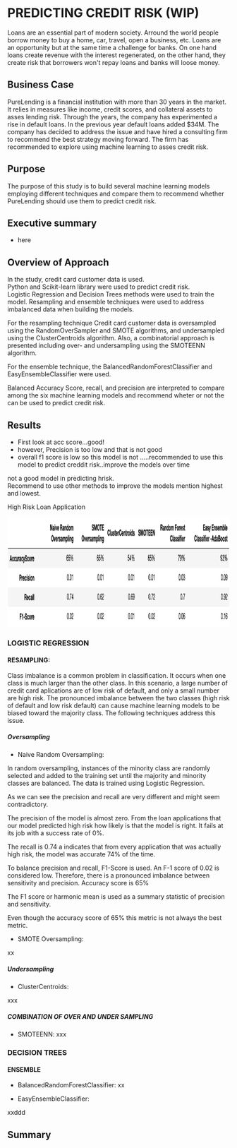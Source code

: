 # PREDICTING CREDIT RISK (WIP)

Loans are an essential part of modern society.  Arround the world  people borrow money to buy a home, car, travel, open a business, etc.  Loans are an opportunity but at the same time a challenge for banks.  On one hand loans create revenue with the interest regenerated, on the other hand, they create risk that borrowers won't repay loans and banks will loose money.  


## Business Case

PureLending is a financial institution with more than 30 years in the market.  It relies in measures like income, credit scores, and collateral assets to asses lending risk.  Through the years, the company has experimented a rise in default loans.  In the previous year default loans added $34M. The company has decided to address the issue and have hired a consulting firm to recommend the best strategy moving forward.  The firm has recommended to explore using machine learning to asses credit risk.

## Purpose

The purpose of this study is to build several machine learning models employing different techniques and compare them to recommend whether PureLending should use them to predict credit risk.  


## Executive summary

* here

## Overview of Approach

In the study, credit card customer data is used.   
Python and Scikit-learn library were used to predict credit risk.  
Logistic Regression and Decision Trees methods were used to train the model.
Resampling and ensemble techniques were used  to address imbalanced data when building the models.

For the resampling technique Credit card customer data is oversampled using the RandomOverSampler and SMOTE algorithms, and undersampled using the ClusterCentroids algorithm. Also, a combinatorial approach is presented including over- and undersampling using the SMOTEENN algorithm. 

For the ensemble technique, the  BalancedRandomForestClassifier and EasyEnsembleClassifier were used.

Balanced Accuracy Score, recall, and precision are interpreted to compare among the six machine learning models and recommend wheter or not the can be used to predict credit risk.


## Results



* First look at acc score...good!
* however, Precision is too low and that is not good
* overall f1 score is low so this model is not .....recommended to use this model to predict creddit risk..improve the models over time 


not a good model in predicting hrisk.  
Recommend to use other methods to improve the models
mention highest and lowest.


High Risk Loan Application

<img src= "https://github.com/NataliaVelasquez18/credit-risk/blob/main/Resources/summary.png" width="750" height="250" />



### LOGISTIC REGRESSION


#### RESAMPLING: 

Class imbalance is a common problem in classification. It occurs when one class is much larger than the other class.  In this scenario, a large number of credit card aplications are of low risk of default, and only a small number are high risk. The pronounced imbalance between the two classes (high risk of default and low risk default) can cause machine learning models to be biased toward the majority class. The following techniques address this issue.

##### Oversampling

* Naive Random Oversampling: 

In random oversampling, instances of the minority class are randomly selected and added to the training set until the majority and minority classes are balanced. The data is trained using Logistic Regression.


As we can see the precision and recall are very different and might seem contradictory.


The precision of the model is almost zero.  From the loan applications that our model predicted high risk how likely is that the model is right. It fails at its job with a success rate of 0%. 

The recall is 0.74 a indicates that from every application that was actually high risk, the model was accurate 74% of the time. 

To balance precision and recall, F1-Score is used.  An F-1 score of 0.02 is considered low.  Therefore, there is a pronounced imbalance between sensitivity and precision.
Accuracy score is 65%


The F1 score or harmonic mean is used as a summary statistic of precision and sensitivity.


Even though the accuracy score of 65% this metric is not always the best metric. 



* SMOTE Oversampling:

 xx

##### Undersampling

* ClusterCentroids:

 xxx

##### COMBINATION OF OVER AND UNDER SAMPLING

* SMOTEENN:
xxx

### DECISION TREES

#### ENSEMBLE

* BalancedRandomForestClassifier:
xx

* EasyEnsembleClassifier: 

xxddd




## Summary
